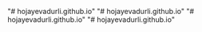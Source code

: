 "# hojayevadurli.github.io" 
"# hojayevadurli.github.io" 
"# hojayevadurli.github.io" 
"# hojayevadurli.github.io" 
